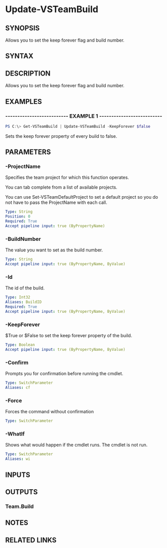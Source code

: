 


# Update-VSTeamBuild

## SYNOPSIS

Allows you to set the keep forever flag and build number.

## SYNTAX

## DESCRIPTION

Allows you to set the keep forever flag and build number.

## EXAMPLES

### -------------------------- EXAMPLE 1 --------------------------

```PowerShell
PS C:\> Get-VSTeamBuild | Update-VSTeamBuild -KeepForever $false
```

Sets the keep forever property of every build to false.

## PARAMETERS

### -ProjectName

Specifies the team project for which this function operates.

You can tab complete from a list of available projects.

You can use Set-VSTeamDefaultProject to set a default project so
you do not have to pass the ProjectName with each call.

```yaml
Type: String
Position: 0
Required: True
Accept pipeline input: true (ByPropertyName)
```

### -BuildNumber

The value you want to set as the build number.

```yaml
Type: String
Accept pipeline input: true (ByPropertyName, ByValue)
```

### -Id

The id of the build.

```yaml
Type: Int32
Aliases: BuildID
Required: True
Accept pipeline input: true (ByPropertyName, ByValue)
```

### -KeepForever

$True or $False to set the keep forever property of the build.

```yaml
Type: Boolean
Accept pipeline input: true (ByPropertyName, ByValue)
```

### -Confirm

Prompts you for confirmation before running the cmdlet.

```yaml
Type: SwitchParameter
Aliases: cf
```

### -Force

Forces the command without confirmation

```yaml
Type: SwitchParameter
```

### -WhatIf

Shows what would happen if the cmdlet runs.
The cmdlet is not run.

```yaml
Type: SwitchParameter
Aliases: wi
```

## INPUTS

## OUTPUTS

### Team.Build

## NOTES

## RELATED LINKS

